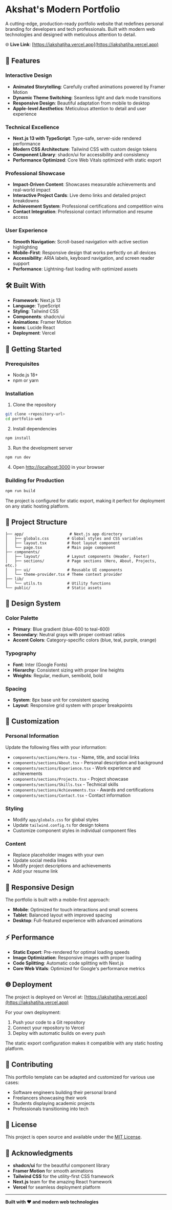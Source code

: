 # Akshat's Modern Portfolio

A cutting-edge, production-ready portfolio website that redefines personal branding for developers and tech professionals. Built with modern web technologies and designed with meticulous attention to detail.

🌐 **Live Link**: [https://iakshatjha.vercel.app](https://iakshatjha.vercel.app)

## 🌟 Features

### Interactive Design
- **Animated Storytelling**: Carefully crafted animations powered by Framer Motion
- **Dynamic Theme Switching**: Seamless light and dark mode transitions
- **Responsive Design**: Beautiful adaptation from mobile to desktop
- **Apple-level Aesthetics**: Meticulous attention to detail and user experience

### Technical Excellence
- **Next.js 13 with TypeScript**: Type-safe, server-side rendered performance
- **Modern CSS Architecture**: Tailwind CSS with custom design tokens
- **Component Library**: shadcn/ui for accessibility and consistency
- **Performance Optimized**: Core Web Vitals optimized with static export

### Professional Showcase
- **Impact-Driven Content**: Showcases measurable achievements and real-world impact
- **Interactive Project Cards**: Live demo links and detailed project breakdowns
- **Achievement System**: Professional certifications and competition wins
- **Contact Integration**: Professional contact information and resume access

### User Experience
- **Smooth Navigation**: Scroll-based navigation with active section highlighting
- **Mobile-First**: Responsive design that works perfectly on all devices
- **Accessibility**: ARIA labels, keyboard navigation, and screen reader support
- **Performance**: Lightning-fast loading with optimized assets

## 🛠️ Built With

- **Framework**: Next.js 13
- **Language**: TypeScript
- **Styling**: Tailwind CSS
- **Components**: shadcn/ui
- **Animations**: Framer Motion
- **Icons**: Lucide React
- **Deployment**: Vercel

## 🚀 Getting Started

### Prerequisites
- Node.js 18+ 
- npm or yarn

### Installation

1. Clone the repository
```bash
git clone <repository-url>
cd portfolio-web
```

2. Install dependencies
```bash
npm install
```

3. Run the development server
```bash
npm run dev
```

4. Open [http://localhost:3000](http://localhost:3000) in your browser

### Building for Production

```bash
npm run build
```

The project is configured for static export, making it perfect for deployment on any static hosting platform.

## 📁 Project Structure

```
├── app/                    # Next.js app directory
│   ├── globals.css        # Global styles and CSS variables
│   ├── layout.tsx         # Root layout component
│   └── page.tsx           # Main page component
├── components/
│   ├── layout/            # Layout components (Header, Footer)
│   ├── sections/          # Page sections (Hero, About, Projects, etc.)
│   ├── ui/                # Reusable UI components
│   └── theme-provider.tsx # Theme context provider
├── lib/
│   └── utils.ts           # Utility functions
└── public/                # Static assets
```

## 🎨 Design System

### Color Palette
- **Primary**: Blue gradient (blue-600 to teal-600)
- **Secondary**: Neutral grays with proper contrast ratios
- **Accent Colors**: Category-specific colors (blue, teal, purple, orange)

### Typography
- **Font**: Inter (Google Fonts)
- **Hierarchy**: Consistent sizing with proper line heights
- **Weights**: Regular, medium, semibold, bold

### Spacing
- **System**: 8px base unit for consistent spacing
- **Layout**: Responsive grid system with proper breakpoints

## 🔧 Customization

### Personal Information
Update the following files with your information:
- `components/sections/Hero.tsx` - Name, title, and social links
- `components/sections/About.tsx` - Personal description and background
- `components/sections/Experience.tsx` - Work experience and achievements
- `components/sections/Projects.tsx` - Project showcase
- `components/sections/Skills.tsx` - Technical skills
- `components/sections/Achievements.tsx` - Awards and certifications
- `components/sections/Contact.tsx` - Contact information

### Styling
- Modify `app/globals.css` for global styles
- Update `tailwind.config.ts` for design tokens
- Customize component styles in individual component files

### Content
- Replace placeholder images with your own
- Update social media links
- Modify project descriptions and achievements
- Add your resume link

## 📱 Responsive Design

The portfolio is built with a mobile-first approach:
- **Mobile**: Optimized for touch interactions and small screens
- **Tablet**: Balanced layout with improved spacing
- **Desktop**: Full-featured experience with advanced animations

## ⚡ Performance

- **Static Export**: Pre-rendered for optimal loading speeds
- **Image Optimization**: Responsive images with proper loading
- **Code Splitting**: Automatic code splitting with Next.js
- **Core Web Vitals**: Optimized for Google's performance metrics

## 🌐 Deployment

The project is deployed on Vercel at: [https://iakshatjha.vercel.app](https://iakshatjha.vercel.app)

For your own deployment:

1. Push your code to a Git repository
2. Connect your repository to Vercel
3. Deploy with automatic builds on every push

The static export configuration makes it compatible with any static hosting platform.

## 🤝 Contributing

This portfolio template can be adapted and customized for various use cases:
- Software engineers building their personal brand
- Freelancers showcasing their work
- Students displaying academic projects
- Professionals transitioning into tech

## 📄 License

This project is open source and available under the [MIT License](LICENSE).

## 🙏 Acknowledgments

- **shadcn/ui** for the beautiful component library
- **Framer Motion** for smooth animations
- **Tailwind CSS** for the utility-first CSS framework
- **Next.js** team for the amazing React framework
- **Vercel** for seamless deployment platform

---

**Built with ❤️ and modern web technologies**